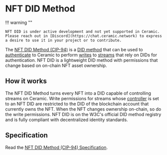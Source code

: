 # NFT DID Method

!!! warning ""
    
    NFT DID is under active development and not yet supported in Ceramic. Please reach out in [Discord](https://chat.ceramic.network) to express a desire to use it in your project or to contribute.

The [NFT DID Method (CIP-94)](https://github.com/ceramicnetwork/CIP/blob/main/CIPs/CIP-94/CIP-94.md) is a [DID method](../../learn/glossary.md#did-methods) that can be used to [authenticate](../../build/authentication.md) to Ceramic to perform [writes](../../build/writes.md) to [streams](../../learn/glossary.md#streams) that rely on DIDs for authentication. NFT DID is a lightweight DID method with permissions that change based on on-chain NFT asset ownership.


## **How it works**
The NFT DID Method turns every NFT into a DID capable of controlling streams on Ceramic. Write permissions for streams whose [controller](../../learn/glossary.md#controllers) is set to an NFT DID are restricted to the DID of the blockchain account that currently owns the NFT. When the NFT changes ownership on-chain, so do the write permissions. NFT DID is on the W3C's official DID method registry and is fully compliant with decentralized identity standards.

## **Specification**
Read the [NFT DID Method (CIP-94) Specification](https://github.com/ceramicnetwork/CIP/blob/main/CIPs/CIP-94/CIP-94.md).

</br></br></br>
